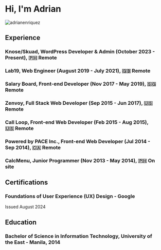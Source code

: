 <h1 align="left">Hi, I'm Adrian </h1>

<p align="left"> <img src="https://komarev.com/ghpvc/?username=adrianenriquez&label=Profile%20views&color=0e75b6&style=flat" alt="adrianenriquez" /> </p>

## Experience

### Knose/Skuad, WordPress Developer & Admin (October 2023 - Present), 🇵🇭 Remote

### Lab19, Web Engineer (August 2019 - July 2021), 🇬🇧 Remote

### Salary Board, Front-end Developer (Nov 2017 - May 2019), 🇸🇬 Remote

### Zenvoy, Full Stack Web Developer (Sep 2015 - Jun 2017), 🇺🇸 Remote

### Call Loop, Front-end Web Developer (Feb 2015 - Aug 2015), 🇺🇸 Remote

### Powered by PACE Inc., Front-end Web Developer (Jul 2014 - Sep 2014), 🇨🇦 Remote

### CalcMenu, Junior Programmer (Nov 2013 - May 2014), 🇵🇭 On site

## Certifications

### Foundations of User Experience (UX) Design - Google
Issued August 2024

## Education

### Bachelor of Science in Information Technology, University of the East - Manila, 2014
